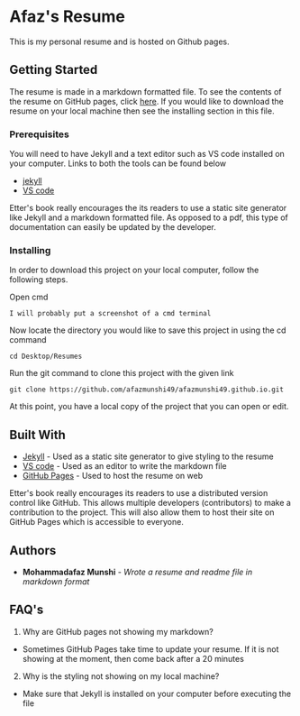 # Afaz's Resume

This is my personal resume and is hosted on Github pages. 

## Getting Started

The resume is made in a markdown formatted file. To see the contents of the resume on GitHub pages, 
click [here](https://afazmunshi49.github.io/). If you would like to download the resume on your local machine then see the installing section in this file.

### Prerequisites

You will need to have Jekyll and a text editor such as VS code installed on your computer. Links to both the tools can be found below
- [jekyll](https://jekyllrb.com/)
- [VS code](https://code.visualstudio.com/)

Etter's book really encourages the its readers to use a static site generator like Jekyll and a markdown formatted file. As opposed to a pdf, this type of documentation can easily be updated by the developer.

### Installing

In order to download this project on your local computer, follow the following steps.

Open cmd

    I will probably put a screenshot of a cmd terminal

Now locate the directory you would like to save this project in using the cd command

    cd Desktop/Resumes

Run the git command to clone this project with the given link
    
    git clone https://github.com/afazmunshi49/afazmunshi49.github.io.git

At this point, you have a local copy of the project that you can open or edit.


## Built With

  - [Jekyll](https://jekyllrb.com/) - Used as a static site generator to give styling to the resume
  - [VS code](https://code.visualstudio.com/) - Used as an editor to write the markdown file
  - [GitHub Pages](https://pages.github.com/) - Used to host the resume on web 

Etter's book really encourages its readers to use a distributed version control like GitHub. This allows multiple developers (contributors) to make a contribution to the project. This will also allow them to host their site on GitHub Pages which is accessible to everyone. 

## Authors

  - **Mohammadafaz Munshi** - *Wrote a resume and readme file in markdown format*
  
## FAQ's
 1. Why are GitHub pages not showing my markdown?
 - Sometimes GitHub Pages take time to update your resume. If it is not showing at the moment, then come back after a 20 minutes
 
 2. Why is the styling not showing on my local machine?
 - Make sure that Jekyll is installed on your computer before executing the file
 